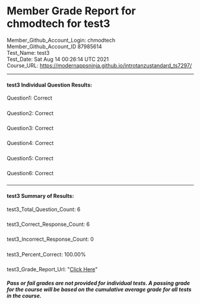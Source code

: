 # Member Grade Report for chmodtech for test3  
   
Member_Github_Account_Login: chmodtech  
Member_Github_Account_ID 87985614  
Test_Name: test3  
Test_Date: Sat Aug 14 00:26:14 UTC 2021  
Course_URL: https://modernappsninja.github.io/introtanzustandard_ts7297/  
   
---  
#### test3 Individual Question Results:  
Question1: Correct  
#####  
Question2: Correct  
#####  
Question3: Correct  
#####  
Question4: Correct  
#####  
Question5: Correct  
#####  
Question6: Correct  
#####  
---  
#### test3 Summary of Results:  
test3_Total_Question_Count: 6  
#####  
test3_Correct_Response_Count: 6  
#####  
test3_Incorrect_Response_Count: 0  
#####  
test3_Percent_Correct: 100.00%  
#####  
test3_Grade_Report_Url: "[Click Here](https://github.com/modernappsninjas/chmodtech/blob/main/static/userdata/courses/introtanzustandard_ts7297/grade_report.pr286.test3.md)"
##### Pass or fail grades are not provided for individual tests. A passing grade for the course will be based on the cumulative average grade for all tests in the course.  
